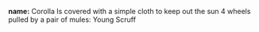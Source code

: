 **name:** Corolla
Is covered with a simple cloth to keep out the sun
4 wheels
pulled by a pair of mules: Young Scruff